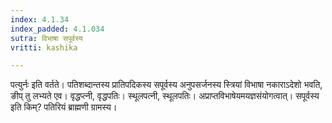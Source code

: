 ```yaml
---
index: 4.1.34
index_padded: 4.1.034
sutra: विभाषा सपूर्वस्य
vritti: kashika

---
```

पत्युर्नः इति वर्तते। पतिशब्दान्तस्य प्रातिपदिकस्य सपूर्वस्य अनुपसर्जनस्य स्त्रियां विभाषा नकाराऽदेशो भवति, ङीप् तु लभ्यते एव। वृद्धप्त्नी, वृद्धपतिः। स्थूलपत्नी, स्थूलपतिः। अप्राप्तविभाषेयमयज्ञसंयोगत्वात्। सपूर्वस्य इति किम्? पतिरियं ब्राह्मणी ग्रामस्य।